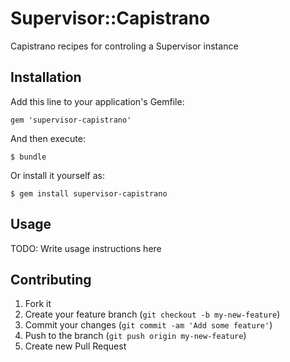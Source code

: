 # Supervisor::Capistrano

Capistrano recipes for controling a Supervisor instance

## Installation

Add this line to your application's Gemfile:

    gem 'supervisor-capistrano'

And then execute:

    $ bundle

Or install it yourself as:

    $ gem install supervisor-capistrano

## Usage

TODO: Write usage instructions here

## Contributing

1. Fork it
2. Create your feature branch (`git checkout -b my-new-feature`)
3. Commit your changes (`git commit -am 'Add some feature'`)
4. Push to the branch (`git push origin my-new-feature`)
5. Create new Pull Request
